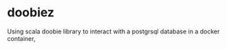 # doobiez
Using scala doobie library to interact with a postgrsql database  in a docker container, 
